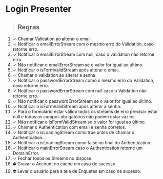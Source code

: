 # Login Presenter

>## Regras

1. ✓ Chamar Validation ao alterar o email.
2. ✓ Notificar o emailErrorStream com o mesmo erro do Validation, caso retorne erro.
3. ✓ Notificar o emailErrorStream com null, caso o validation não retorne erro.
4. ✓ Não notificar o emailErrorStream se o valor for igual ao último.
5. ✓ Notificar o isFormValidStream após alterar o email.
6. ✓ Chamar o validation ao alterar a senha.
7. ✓ Notificar o passwordErrorStream como o mesmo erro do Validation, caso retorne erro.
8. ✓ Notificar o passwordErrorStream com null caso o Validation não retorne erro.
9. ✓ Não notificar o passwordErrorStream se o valor for igual ao último.
10. ✓ Notificar o isFormValidStream após alterar a senha.
11. ✓ Para o formulário estar válido todos os streams de erro precisar estar null e 
todos os campos obrigatórios não podem estar vazios.
12. ✓ Não notificar o isFormValidStream se o valor for igual ao último.
13. ✓ Chamar o Authentication com email e senha corretos.
14. ✓ Notificar o isLoadingStream como true antes de chamar o Authentication.
15. ✓ Notificar o isLoadingStream como false no final do Authentication.
16. ✓ Notificar o mainErrorStream caso o Authentication retorne um DomainError.
17. ✓ Fechar todos os Streams no dispose.
18. ⛔️ Gravar o Account no cache em caso de sucesso.
19. ⛔️ Levar o usuário para a tela de Enquetes em caso de sucesso.
